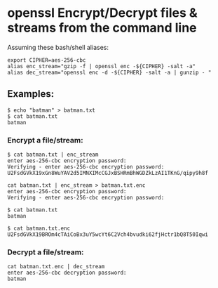 # openssl Encrypt/Decrypt files & streams from the command line

Assuming these bash/shell aliases:

```
export CIPHER=aes-256-cbc
alias enc_stream="gzip -f | openssl enc -${CIPHER} -salt -a"
alias dec_stream="openssl enc -d -${CIPHER} -salt -a | gunzip - "
```

## Examples:

```
$ echo "batman" > batman.txt
$ cat batman.txt
batman

```

### Encrypt a file/stream:

```
$ cat batman.txt | enc_stream
enter aes-256-cbc encryption password:
Verifying - enter aes-256-cbc encryption password:
U2FsdGVkX19xGn8WuYAV2d5IMNXIMcCGJxBSHRmBhWGDZkLzAI1TKnG/qipy9h8f

cat batman.txt | enc_stream > batman.txt.enc
enter aes-256-cbc encryption password:
Verifying - enter aes-256-cbc encryption password:

$ cat batman.txt
batman

$ cat batman.txt.enc
U2FsdGVkX19BROm4cTAiCoBx3uY5wcYt6C2Vch4bvudki62fjHctr1bQ8T50Iqwi
```

### Decrypt a file/stream:

```
cat batman.txt.enc | dec_stream
enter aes-256-cbc decryption password:
batman
```
